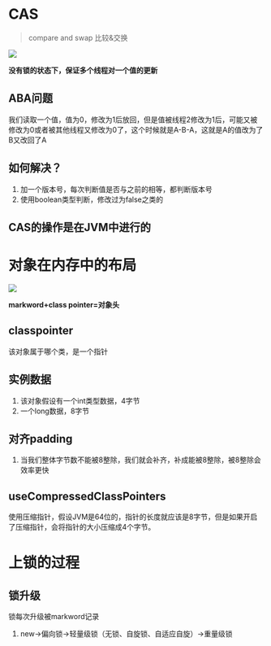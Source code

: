 # CAS

> compare and swap 比较&交换

![](https://i.loli.net/2020/10/09/DQuSANy4X5cWYHw.png)

**没有锁的状态下，保证多个线程对一个值的更新**

## ABA问题

我们读取一个值，值为0，修改为1后放回，但是值被线程2修改为1后，可能又被修改为0或者被其他线程又修改为0了，这个时候就是A-B-A，这就是A的值改为了B又改回了A

## 如何解决？

1. 加一个版本号，每次判断值是否与之前的相等，都判断版本号
2. 使用boolean类型判断，修改过为false之类的

## CAS的操作是在JVM中进行的

# 对象在内存中的布局

![](https://i.loli.net/2020/10/09/jW4a5LNg8frvpIY.png)

**markword+class pointer=对象头**

## classpointer

该对象属于哪个类，是一个指针

## 实例数据

1. 该对象假设有一个int类型数据，4字节
2. 一个long数据，8字节

## 对齐padding

1. 当我们整体字节数不能被8整除，我们就会补齐，补成能被8整除，被8整除会效率更快

## useCompressedClassPointers

使用压缩指针，假设JVM是64位的，指针的长度就应该是8字节，但是如果开启了压缩指针，会将指针的大小压缩成4个字节。

# 上锁的过程

## 锁升级

锁每次升级被markword记录

1. new->偏向锁->轻量级锁（无锁、自旋锁、自适应自旋）->重量级锁

